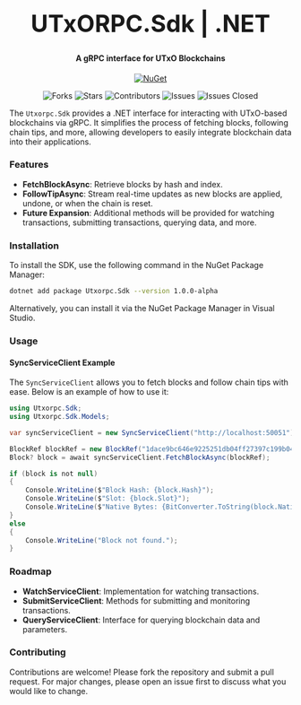 <div align="center">
  <h1 style="font-size: 3em;">UTxORPC.Sdk | .NET</h1>
  <h4>A gRPC interface for UTxO Blockchains</h4>
</div>
<div align="center">
  <a href="https://www.nuget.org/packages/Utxorpc.Sdk/">
    <img src="https://img.shields.io/nuget/v/Utxorpc.Sdk.svg" alt="NuGet">
  </a>

  ![Forks](https://img.shields.io/github/forks/utxorpc/dotnet-sdk.svg?style=social) 
  ![Stars](https://img.shields.io/github/stars/utxorpc/dotnet-sdk.svg?style=social) 
  ![Contributors](https://img.shields.io/github/contributors/utxorpc/dotnet-sdk.svg) 
  ![Issues](https://img.shields.io/github/issues/utxorpc/dotnet-sdk.svg) 
  ![Issues Closed](https://img.shields.io/github/issues-closed/utxorpc/dotnet-sdk.svg) 

</div>


The `Utxorpc.Sdk` provides a .NET interface for interacting with UTxO-based blockchains via gRPC. It simplifies the process of fetching blocks, following chain tips, and more, allowing developers to easily integrate blockchain data into their applications.

### Features

- **FetchBlockAsync**: Retrieve blocks by hash and index.
- **FollowTipAsync**: Stream real-time updates as new blocks are applied, undone, or when the chain is reset.
- **Future Expansion**: Additional methods will be provided for watching transactions, submitting transactions, querying data, and more.

### Installation

To install the SDK, use the following command in the NuGet Package Manager:

```bash
dotnet add package Utxorpc.Sdk --version 1.0.0-alpha
```

Alternatively, you can install it via the NuGet Package Manager in Visual Studio.

### Usage

#### SyncServiceClient Example

The `SyncServiceClient` allows you to fetch blocks and follow chain tips with ease. Below is an example of how to use it:

```csharp
using Utxorpc.Sdk;
using Utxorpc.Sdk.Models;

var syncServiceClient = new SyncServiceClient("http://localhost:50051");

BlockRef blockRef = new BlockRef("1dace9bc646e9225251db04ff27397c199b04ec3f83c94cad28c438c3e7eeb50", 67823979);
Block? block = await syncServiceClient.FetchBlockAsync(blockRef);

if (block is not null)
{
    Console.WriteLine($"Block Hash: {block.Hash}");
    Console.WriteLine($"Slot: {block.Slot}");
    Console.WriteLine($"Native Bytes: {BitConverter.ToString(block.NativeBytes)}");
}
else
{
    Console.WriteLine("Block not found.");
}

```

### Roadmap

- **WatchServiceClient**: Implementation for watching transactions.
- **SubmitServiceClient**: Methods for submitting and monitoring transactions.
- **QueryServiceClient**: Interface for querying blockchain data and parameters.

### Contributing

Contributions are welcome! Please fork the repository and submit a pull request. For major changes, please open an issue first to discuss what you would like to change.



